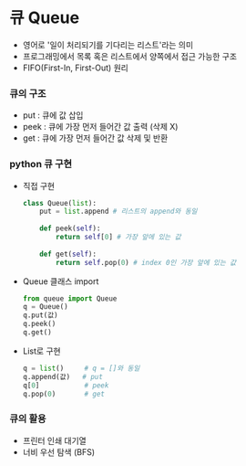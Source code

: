 # 큐 Queue
+ 영어로 '일이 처리되기를 기다리는 리스트'라는 의미
+ 프로그래밍에서 목록 혹은 리스트에서 양쪽에서 접근 가능한 구조
+ FIFO(First-In, First-Out) 원리

### 큐의 구조
+ put : 큐에 값 삽입
+ peek : 큐에 가장 먼저 들어간 값 출력 (삭제 X)
+ get : 큐에 가장 먼저 들어간 값 삭제 및 반환

### python 큐 구현
+ 직접 구현
  ```python
  class Queue(list):
      put = list.append # 리스트의 append와 동일
      
      def peek(self):
          return self[0] # 가장 앞에 있는 값
          
      def get(self):
          return self.pop(0) # index 0인 가장 앞에 있는 값 
  ```
+ Queue 클래스 import
  ```python
  from queue import Queue
  q = Queue()
  q.put(값)
  q.peek()
  q.get()
  ```
+ List로 구현
  ```python
  q = list()     # q = []와 동일
  q.append(값)   # put
  q[0]           # peek
  q.pop(0)       # get
  ```
### 큐의 활용
+ 프린터 인쇄 대기열
+ 너비 우선 탐색 (BFS)
